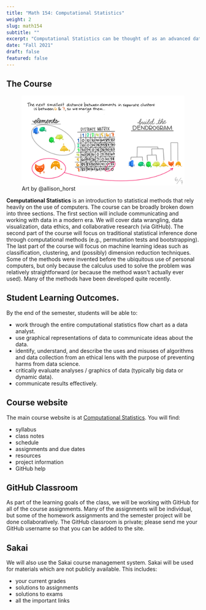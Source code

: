 ```yaml
---
title: "Math 154: Computational Statistics"
weight: 2
slug: math154
subtitle: ""
excerpt: "Computational Statistics can be thought of as an advanced data science course.  We will work with many different types of data to become fluent in wrangling, visualizing, simulating, modeling, predicting, and most importantly communicating results."
date: "Fall 2021"
draft: false
featured: false
---
```


## The Course

<figure>
<img src="cluster_single_linkage_6_featured.jpg" align="right">
<figcaption>Art by @allison_horst</figcaption>
</figure>

**Computational Statistics** is an introduction to statistical methods that rely heavily on the use of computers.
The course can be broadly broken down into three sections.
The first section will include communicating and working with data in a modern era.
We will cover data wrangling, data visualization, data ethics, and collaborative research (via GitHub).
The second part of the course will focus on traditional statistical inference done through computational methods (e.g., permutation tests and bootstrapping).
The last part of the course will focus on machine learning ideas such as classification, clustering, and (possibly) dimension reduction techniques.
Some of the methods were invented before the ubiquitous use of personal computers, but only because the calculus used to solve the problem was relatively straightforward (or because the method wasn't actually ever used). 
Many of the methods have been developed quite recently.

## Student Learning Outcomes.
By the end of the semester, students will be able to:

* work through the entire computational statistics flow chart as a data analyst.
* use graphical representations of data to communicate ideas about the data.
* identify, understand, and describe the uses and misuses of algorithms and data collection from an ethical lens with the purpose of preventing harms from data science.
* critically evaluate analyses / graphics of data (typically big data or dynamic data).
* communicate results effectively.

## Course website

The main course website is at [Computational Statistics](https://m154-comp-stats.netlify.app/).  You will find:

* syllabus
* class notes
* schedule
* assignments and due dates
* resources
* project information
* GitHub help

## GitHub Classroom

As part of the learning goals of the class, we will be working with GitHub for all of the course assignments. Many of the assignments will be individual, but some of the homework assignments and the semester project will be done collaboratively.  The GitHub classroom is private; please send me your GitHub username so that you can be added to the site.

## Sakai

We will also use the Sakai course management system.  Sakai will be used for materials which are not publicly available.  This includes:

* your current grades
* solutions to assignments
* solutions to exams
* all the important links


